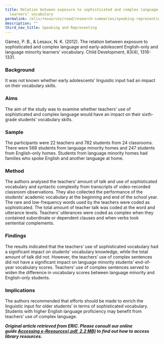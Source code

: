 ```yaml
---
title: Relation between exposure to sophisticated and complex language and
  learners’ vocabulary
permalink: /elis/resources/read/research-summaries/speaking-representing/relation-complex-language-vocabulary/
description: ""
third_nav_title: Speaking and Representing
---
```

Gámez, P. B., & Lesaux, N. K. (2012). The relation between exposure to sophisticated and complex language and early-adolescent English-only and language minority learners’ vocabulary. Child Development, 83(4), 1316-1331.

### Background

It was not known whether early adolescents’ linguistic input had an impact on their vocabulary skills.

### Aims

The aim of the study was to examine whether teachers’ use of sophisticated and complex language would have an impact on their sixth-grade students’ vocabulary skills.

### Sample

The participants were 22 teachers and 782 students from 24 classrooms. There were 568 students from language minority homes and 247 students from English-only homes. Students from language minority homes had families who spoke English and another language at home.

### Method

The authors analysed the teachers’ amount of talk and use of sophisticated vocabulary and syntactic complexity from transcripts of video-recorded classroom observations. They also collected the performance of the students’ academic vocabulary at the beginning and end of the school year. The rare and low-frequency words used by the teachers were coded as sophisticated. The total amount of teacher talk was coded at the word and utterance levels. Teachers’ utterances were coded as complex when they contained subordinate or dependent clauses and when verbs took sentential complements.

### Findings

The results indicated that the teachers’ use of sophisticated vocabulary had a significant impact on students’ vocabulary knowledge, while the total amount of talk did not. However, the teachers’ use of complex sentences did not have a significant impact on language minority students’ end-of-year vocabulary scores. Teachers’ use of complex sentences served to widen the difference in vocabulary scores between language minority and English-only students.

### Implications

The authors recommended that efforts should be made to enrich the linguistic input for older students’ in terms of sophisticated vocabulary. Students with higher English language proficiency may benefit from teachers’ use of complex language.

**_Original article retrieved from ERIC. Please consult our online guide [Accessing e-Resources(.pdf, 2.2 MB)](https://academyofsingaporeteachers-moe-edu-sg-admin.cwp.sg/elis/resources/read/research-summaries/speaking-and-representing/f22d6750-9439-44fb-8038-132a73f61255 "Accessing e-Resources") to find out how to access library resources._**